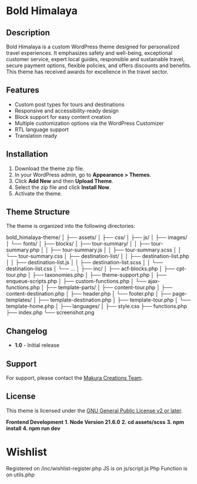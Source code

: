 # Bold Himalaya

## Description
Bold Himalaya is a custom WordPress theme designed for personalized travel experiences. It emphasizes safety and well-being, exceptional customer service, expert local guides, responsible and sustainable travel, secure payment options, flexible policies, and offers discounts and benefits. This theme has received awards for excellence in the travel sector.

## Features
- Custom post types for tours and destinations
- Responsive and accessibility-ready design
- Block support for easy content creation
- Multiple customization options via the WordPress Customizer
- RTL language support
- Translation ready

## Installation
1. Download the theme zip file.
2. In your WordPress admin, go to **Appearance > Themes**.
3. Click **Add New** and then **Upload Theme**.
4. Select the zip file and click **Install Now**.
5. Activate the theme.

## Theme Structure
The theme is organized into the following directories:

bold_himalaya-theme/
│
├── assets/
│   ├── css/
│   ├── js/
│   ├── images/
│   └── fonts/
│
├── blocks/
│   ├── tour-summary/
│   │   ├── tour-summary.php
│   │   ├── tour-summary.js
│   │   ├── tour-summary.scss
│   │   └── tour-summary.css
│   ├── destination-list/
│   │   ├── destination-list.php
│   │   ├── destination-list.js
│   │   ├── destination-list.scss
│   │   └── destination-list.css
│   └── ...
│
├── inc/
│   ├── acf-blocks.php
│   ├── cpt-tour.php
│   ├── taxonomies.php
│   ├── theme-support.php
│   ├── enqueue-scripts.php
│   ├── custom-functions.php
│   └── ajax-functions.php
│
├── template-parts/
│   ├── content-tour.php
│   ├── content-destination.php
│   ├── header.php
│   └── footer.php
│
├── page-templates/
│   ├── template-destination.php
│   ├── template-tour.php
│   └── template-home.php
│
├── languages/
│
├── style.css
├── functions.php
├── index.php
└── screenshot.png


## Changelog
- **1.0** - Initial release

## Support
For support, please contact the [Makura Creations Team](https://makuracreations.com/about/).

## License
This theme is licensed under the [GNU General Public License v2 or later](http://www.gnu.org/licenses/gpl-2.0.html).

**Frontend Development**
**1. Node Version 21.6.0**
**2. cd assets/scss**
**3. npm install**
**4. npm run dev**

# Wishlist
Registered on /inc/wishlist-register.php
JS is on js/script.js
Php Function is on utils.php